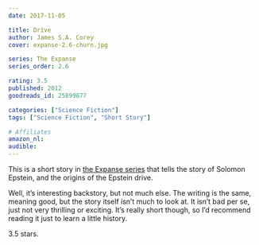 ```yaml
---
date: 2017-11-05

title: Drive
author: James S.A. Corey
cover: expanse-2.6-churn.jpg

series: The Expanse
series_order: 2.6

rating: 3.5
published: 2012
goodreads_id: 25899877

categories: ["Science Fiction"]
tags: ["Science Fiction", "Short Story"]

# Affiliates
amazon_nl: 
audible: 
---
```


This is a short story in [the Expanse series](../_series/expanse.md) that tells the story of Solomon Epstein, and the origins of the Epstein drive.

<!--more-->

Well, it’s interesting backstory, but not much else. The writing is the same, meaning good, but the story itself isn’t much to look at. It isn’t bad per se, just not very thrilling or exciting. It’s really short though, so I’d recommend reading it just to learn a little history.

3.5 stars.
